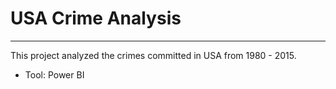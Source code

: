 # USA Crime Analysis
----------------
This project analyzed the crimes committed in USA from 1980 - 2015.
- Tool: Power BI
